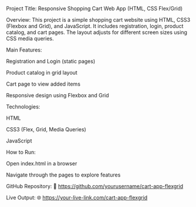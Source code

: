 Project Title: Responsive Shopping Cart Web App (HTML, CSS Flex/Grid)

Overview:
This project is a simple shopping cart website using HTML, CSS3 (Flexbox and Grid), and JavaScript. It includes registration, login, product catalog, and cart pages. The layout adjusts for different screen sizes using CSS media queries.

Main Features:

Registration and Login (static pages)

Product catalog in grid layout

Cart page to view added items

Responsive design using Flexbox and Grid

Technologies:

HTML

CSS3 (Flex, Grid, Media Queries)

JavaScript

How to Run:

Open index.html in a browser

Navigate through the pages to explore features

GitHub Repository:
🔗 https://github.com/yourusername/cart-app-flexgrid

Live Output:
🌐 https://your-live-link.com/cart-app-flexgrid
